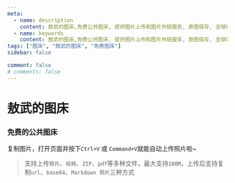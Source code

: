 ```yaml
---
meta:
  - name: description
    content: 敖武的图床,免费公共图床, 提供图片上传和图片外链服务, 原图保存, 全球CDN加速
  - name: keywords
    content: 敖武的图床,免费公共图床, 提供图片上传和图片外链服务, 原图保存, 全球CDN加速
tags: ["图床", "敖武的图床", "免费图床"]
sidebar: false

comment: false
# comments: false
---
```


# 敖武的图床

### 免费的公共图床

复制图片，打开页面并按下`Ctrl+V` 或 `Command+V`就能自动上传照片啦~

> 支持上传`照片`、`视频`、`ZIP`、`pdf`等多种文件，最大支持`100M`，上传后支持复制`url`、`base64`、`Markdown 照片`三种方式

<ImgUploader />
